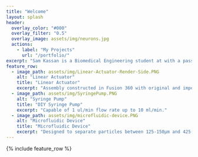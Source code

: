 ```yaml
---
title: "Welcome"
layout: splash
header:
  overlay_color: "#000"
  overlay_filter: "0.5"
  overlay_image: assets/img/neurons.jpg
  actions:
    - label: "My Projects"
      url: "/portfolio/"
excerpt: "Sam Kassan is a Biomedical Engineering student at with a passion for designing and building innovative medical devices. He enjoys combining research, hands-on fabrication, and engineering design to create solutions that improve health and accessibility."
feature_row:
  - image_path: assets/img/Linear-Actuator-Render-Side.PNG
    alt: "Linear Actuator"
    title: "Linear Actuator"
    excerpt: "Assembly constructed in Fusion 360 with original and imported components."
  - image_path: assets/img/SyringePump.PNG
    alt: "Syringe Pump"
    title: "DIY Syringe Pump"
    excerpt: "Capable of 1 ul/min flow rate up to 10 ml/min."
  - image_path: assets/img/microfluidic-device.PNG
    alt: "Microfluidic Device"
    title: "Microfluidic Device"
    excerpt: "Designed to separate particles between 125-150μm and 425-500μm."
---
```


{% include feature_row %}

